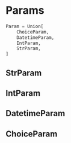# Params

```python
Param = Union[
    ChoiceParam,
    DatetimeParam,
    IntParam,
    StrParam,
]
```

## StrParam

## IntParam

## DatetimeParam

## ChoiceParam
